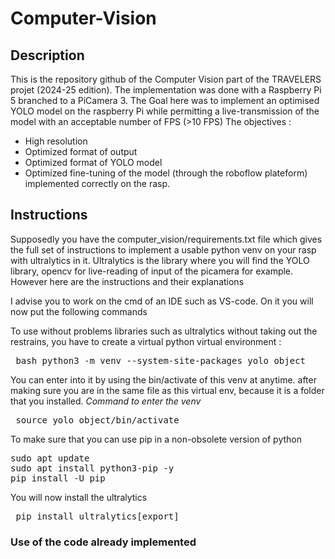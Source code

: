 # Computer-Vision
## Description
This is the repository github of the Computer Vision part of the TRAVELERS projet (2024-25 edition).
The implementation was done with a Raspberry Pi 5 branched to a PiCamera 3. 
The Goal here was to implement an optimised YOLO model on the raspberry Pi while permitting a live-transmission of the model with an acceptable number of FPS (>10 FPS) 
The objectives : 
- High resolution
- Optimized format of output
- Optimized format of YOLO model
- Optimized fine-tuning of the model (through the roboflow plateform) implemented correctly on the rasp.

## Instructions
Supposedly you have the computer_vision/requirements.txt file which gives the full set of instructions to implement a usable python venv on your rasp with ultralytics in it.
Ultralytics is the library where you will find the YOLO library, opencv for live-reading of input of the picamera for example.
However here are the instructions and their explanations

I advise you to work on the cmd of an IDE such as VS-code. 
On it you will now put the following commands

To use without problems libraries such as ultralytics without taking out the restrains, you have to create a virtual python virtual environment : 
<pre lang="markdown"> bash python3 -m venv --system-site-packages yolo_object </pre>

You can enter into it by using the bin/activate of this venv at anytime. after making sure you are in the same file as this virtual env, because it is a folder that you installed.
_Command to enter the venv_
<pre lang="markdown"> source yolo_object/bin/activate </pre>

To make sure that you can use pip in a non-obsolete version of python
<pre lang="markdown">sudo apt update
sudo apt install python3-pip -y
pip install -U pip </pre>

You will now install the ultralytics 

<pre lang="markdown"> pip install ultralytics[export] </pre>

### Use of the code already implemented

